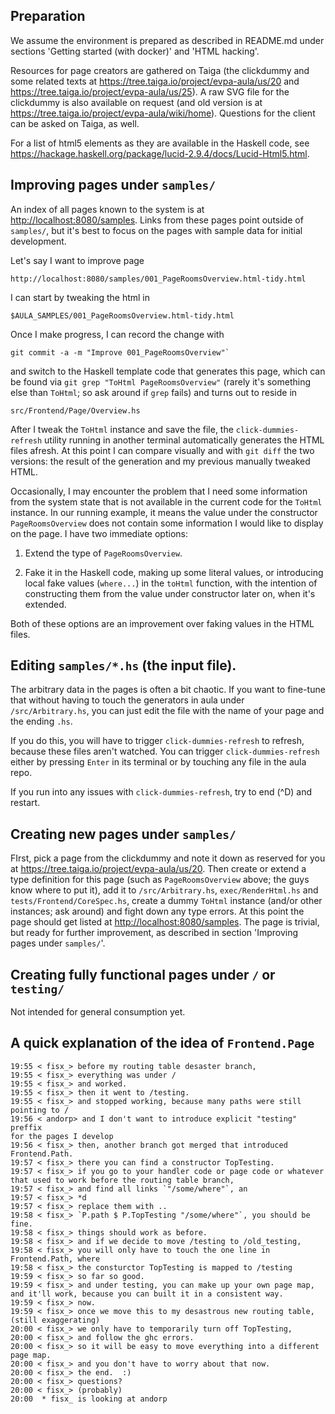 ## Preparation

We assume the environment is prepared as described in README.md
under sections 'Getting started (with docker)' and 'HTML hacking'.

Resources for page creators are gathered on Taiga
(the clickdummy and some related texts at
https://tree.taiga.io/project/evpa-aula/us/20
and https://tree.taiga.io/project/evpa-aula/us/25).
A raw SVG file for the clickdummy is also available on request
(and old version is at https://tree.taiga.io/project/evpa-aula/wiki/home).
Questions for the client can be asked on Taiga, as well.

For a list of html5 elements as they are available in the Haskell
code, see
https://hackage.haskell.org/package/lucid-2.9.4/docs/Lucid-Html5.html.


## Improving pages under `samples/`

An index of all pages known to the system is at <http://localhost:8080/samples>.
Links from these pages point outside of `samples/`, but it's best to focus
on the pages with sample data for initial development.

Let's say I want to improve page

```
http://localhost:8080/samples/001_PageRoomsOverview.html-tidy.html
```

I can start by tweaking the html in

```
$AULA_SAMPLES/001_PageRoomsOverview.html-tidy.html
```

Once I make progress, I can record the change with

```
git commit -a -m "Improve 001_PageRoomsOverview"`
```

and switch to the Haskell template code that generates this page,
which can be found via `git grep "ToHtml PageRoomsOverview"`
(rarely it's something else than `ToHtml`; so ask around if `grep` fails)
and turns out to reside in

```
src/Frontend/Page/Overview.hs
```

After I tweak the `ToHtml` instance and save the file,
the `click-dummies-refresh` utility running in another
terminal automatically generates the HTML files afresh.
At this point I can compare visually and with `git diff` the two versions:
the result of the generation and my previous manually tweaked HTML.

Occasionally, I may encounter the problem that I need some information
from the system state that is not available in the current code
for the `ToHtml` instance. In our running example, it means the value
under the constructor `PageRoomsOverview` does not contain
some information I would like to display on the page.
I have two immediate options:

1. Extend the type of `PageRoomsOverview`.

2. Fake it in the Haskell code, making up some literal values,
  or introducing local fake values (`where...`) in the `toHtml` function,
  with the intention of constructing them from the value under
  constructor later on, when it's extended.

Both of these options are an improvement over faking values in the HTML files.


## Editing `samples/*.hs` (the input file).

The arbitrary data in the pages is often a bit chaotic.  If you want
to fine-tune that without having to touch the generators in aula under
`/src/Arbitrary.hs`, you can just edit the file with the name of your
page and the ending `.hs`.

If you do this, you will have to trigger `click-dummies-refresh` to refresh,
because these files aren't watched.  You can trigger `click-dummies-refresh`
either by pressing `Enter` in its terminal or by touching any file
in the aula repo.

If you run into any issues with `click-dummies-refresh`,
try to end (^D) and restart.


## Creating new pages under `samples/`

FIrst, pick a page from the clickdummy and note it down as reserved
for you at https://tree.taiga.io/project/evpa-aula/us/20.
Then create or extend a type definition for this page
(such as `PageRoomsOverview` above; the guys know where to put it),
add it to `/src/Arbitrary.hs`, `exec/RenderHtml.hs`
and `tests/Frontend/CoreSpec.hs`, create a dummy `ToHtml` instance
(and/or other instances; ask around) and fight down any type errors.
At this point the page should get listed at <http://localhost:8080/samples>.
The page is trivial, but ready for further improvement, as described
in section 'Improving pages under `samples/`'.


## Creating fully functional pages under `/` or `testing/`

Not intended for general consumption yet.


## A quick explanation of the idea of `Frontend.Page`

```
19:55 < fisx_> before my routing table desaster branch,
19:55 < fisx_> everything was under /
19:55 < fisx_> and worked.
19:55 < fisx_> then it went to /testing.
19:55 < fisx_> and stopped working, because many paths were still pointing to /
19:56 < andorp> and I don't want to introduce explicit "testing" preffix
for the pages I develop
19:56 < fisx_> then, another branch got merged that introduced Frontend.Path.
19:57 < fisx_> there you can find a constructor TopTesting.
19:57 < fisx_> if you go to your handler code or page code or whatever
that used to work before the routing table branch,
19:57 < fisx_> and find all links `"/some/where"`, an
19:57 < fisx_> *d
19:57 < fisx_> replace them with ..
19:58 < fisx_> `P.path $ P.TopTesting "/some/where"`, you should be fine.
19:58 < fisx_> things should work as before.
19:58 < fisx_> and if we decide to move /testing to /old_testing,
19:58 < fisx_> you will only have to touch the one line in Frontend.Path, where
19:58 < fisx_> the consturctor TopTesting is mapped to /testing
19:59 < fisx_> so far so good.
19:59 < fisx_> and under testing, you can make up your own page map,
and it'll work, because you can built it in a consistent way.
19:59 < fisx_> now.
19:59 < fisx_> once we move this to my desastrous new routing table,
(still exaggerating)
20:00 < fisx_> we only have to temporarily turn off TopTesting,
20:00 < fisx_> and follow the ghc errors.
20:00 < fisx_> so it will be easy to move everything into a different page map.
20:00 < fisx_> and you don't have to worry about that now.
20:00 < fisx_> the end.  :)
20:00 < fisx_> questions?
20:00 < fisx_> (probably)
20:00  * fisx_ is looking at andorp
```
